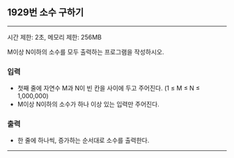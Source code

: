 ## 1929번 소수 구하기

---

시간 제한: 2초, 메모리 제한: 256MB

M이상 N이하의 소수를 모두 출력하는 프로그램을 작성하시오.

### 입력

- 첫째 줄에 자연수 M과 N이 빈 칸을 사이에 두고 주어진다. (1 ≤ M ≤ N ≤ 1,000,000) 
- M이상 N이하의 소수가 하나 이상 있는 입력만 주어진다.

### 출력

- 한 줄에 하나씩, 증가하는 순서대로 소수를 출력한다.

---